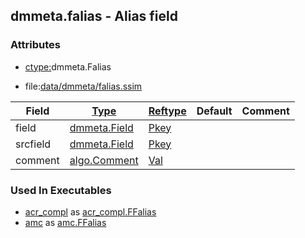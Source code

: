 ## dmmeta.falias - Alias field


### Attributes
<a href="#attributes"></a>
<!-- dev.mdmark  mdmark:MDSECTION  state:BEG_AUTO  param:Attributes -->
* [ctype:](/txt/ssimdb/dmmeta/ctype.md)dmmeta.Falias

* file:[data/dmmeta/falias.ssim](/data/dmmeta/falias.ssim)

|Field|[Type](/txt/ssimdb/dmmeta/ctype.md)|[Reftype](/txt/ssimdb/dmmeta/reftype.md)|Default|Comment|
|---|---|---|---|---|
|field|[dmmeta.Field](/txt/ssimdb/dmmeta/field.md)|[Pkey](/txt/exe/amc/reftypes.md#pkey)|||
|srcfield|[dmmeta.Field](/txt/ssimdb/dmmeta/field.md)|[Pkey](/txt/exe/amc/reftypes.md#pkey)|||
|comment|[algo.Comment](/txt/protocol/algo/Comment.md)|[Val](/txt/exe/amc/reftypes.md#val)|||

<!-- dev.mdmark  mdmark:MDSECTION  state:END_AUTO  param:Attributes -->

### Used In Executables
<a href="#used-in-executables"></a>
<!-- dev.mdmark  mdmark:MDSECTION  state:BEG_AUTO  param:ImdbUses -->

* [acr_compl](/txt/exe/acr_compl/internals.md) as [acr_compl.FFalias](/txt/exe/acr_compl/internals.md#acr_compl-ffalias)
* [amc](/txt/exe/amc/internals.md) as [amc.FFalias](/txt/exe/amc/internals.md#amc-ffalias)

<!-- dev.mdmark  mdmark:MDSECTION  state:END_AUTO  param:ImdbUses -->

